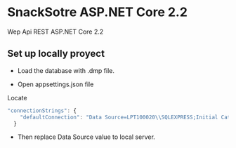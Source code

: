 # SnackSotre ASP.NET Core 2.2
Wep Api REST ASP.NET Core 2.2


## Set up locally proyect
* Load the database with .dmp file.

* Open appsettings.json file

Locate
```javascript
"connectionStrings": {
    "defaultConnection": "Data Source=LPT100020\\SQLEXPRESS;Initial Catalog=SnackStoreDB;Integrated Security=True"
  }
```
* Then replace Data Source value to local server.

